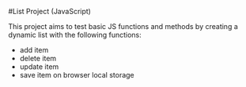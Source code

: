 #List Project (JavaScript)

This project aims to test basic JS functions and methods by creating a dynamic list with the following functions:
- add item
- delete item
- update item
- save item on browser local storage